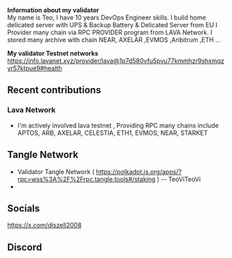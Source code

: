 **Information about my validator**<br>
My name is Teo, I have 10 years DevOps Engineer skills.
I build home delicated server with UPS & Backup Battery & Delicated Server from EU
I Provider many chain via RPC PROVIDER program from LAVA Network.
I stored many archive with chain NEAR, AXELAR ,EVMOS ,Aribitrum ,ETH ...

**My validator Testnet networks**<br>
https://info.lavanet.xyz/provider/lava@1p7d580vfu5pvu77kmmhzr9shxmqzyr57ktpue9#health

## Recent contributions ## 
### Lava Network
- I'm actively involved lava testnet , Providing RPC many chains include APTOS, ARB, AXELAR, CELESTIA, ETH1, EVMOS, NEAR, STARKET
## Tangle Network
- Validator Tangle Network ( https://polkadot.js.org/apps/?rpc=wss%3A%2F%2Frpc.tangle.tools#/staking ) -- TeoViTeoVi
- 
## Socials
https://x.com/diszell2008
## Discord 
